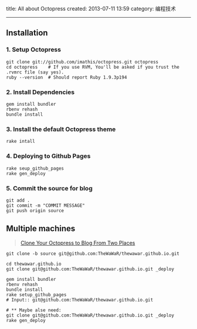 
title: All about Octopress
created: 2013-07-11 13:59
category: 编程技术
**********


Installation
------------

### 1. Setup Octopress

    git clone git://github.com/imathis/octopress.git octopress
    cd octopress    # If you use RVM, You'll be asked if you trust the
    .rvmrc file (say yes).
    ruby --version  # Should report Ruby 1.9.3p194


### 2. Install Dependencies

    gem install bundler
    rbenv rehash
    bundle install


### 3. Install the default Octopress theme

    rake intall

  
### 4. Deploying to Github Pages

    rake seup_github_pages
    rake gen_deploy


### 5. Commit the source for blog

    git add .
    git commit -m "COMMIT MESSAGE"
    git push origin source


    
Multiple machines
-----------------
> [Clone Your Octopress to Blog From Two Places](http://blog.zerosharp.com/clone-your-octopress-to-blog-from-two-places/)

    git clone -b source git@github.com:TheWaWaR/thewawar.github.io.git
    
    cd thewawar.github.io
    git clone git@github.com:TheWaWaR/thewawar.github.io.git _deploy

    gem install bundler
    rbenv rehash
    bundle install
    rake setup_github_pages
    # Input:: git@github.com:TheWaWaR/thewawar.github.io.git

    # ** Maybe alse need:
    git clone git@github.com:TheWaWaR/thewawar.github.io.git _deploy
    rake gen_deploy
    
